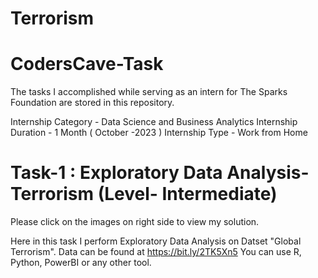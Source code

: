 # Terrorism

# CodersCave-Task
The tasks I accomplished while serving as an intern for The Sparks Foundation are stored in this repository.

Internship Category - Data Science and Business Analytics Internship Duration - 1 Month ( October -2023 ) Internship Type - Work from Home

# Task-1 : Exploratory Data Analysis- Terrorism (Level- Intermediate)
Please click on the images on right side to view my solution.

Here in this task I perform Exploratory Data Analysis on Datset "Global Terrorism". Data can be found at https://bit.ly/2TK5Xn5 You can use R, Python, PowerBI or any other tool.
